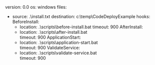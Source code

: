 version: 0.0
os: windows
files:
  - source: .\install.txt
    destination: c:\temp\CodeDeployExample
hooks:
  BeforeInstall:
    - location: .\scripts\before-install.bat
      timeout: 900
  AfterInstall:
    - location: .\scripts\after-install.bat     
      timeout: 900
  ApplicationStart:
    - location: .\scripts\application-start.bat  
      timeout: 900
  ValidateService:
    - location: .\scripts\validate-service.bat    
      timeout: 900 
